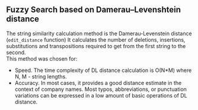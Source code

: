 ## Fuzzy Search based on Damerau–Levenshtein distance  

The string similarity calculation method is the Damerau-Levenstein distance (`edit_distance` function)
It calculates the number of deletions, insertions, substitutions and transpositions required to get from the first string to the second.  
This method was chosen for:
- Speed. The time complexity of DL distance calculation is O(N*M) where N, M - string lengths.
- Accuracy. In most cases, it provides a good distance estimate in the context of company names. Most typos, abbreviations, or punctuation variations can be expressed in a low amount of basic operations of DL distance.

